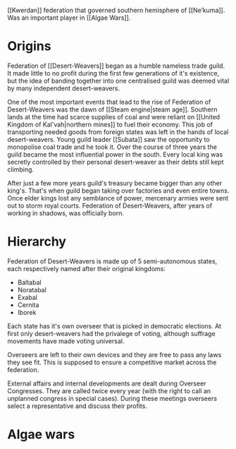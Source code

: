 [[Kwerdan]] federation that governed southern hemisphere of [[Ne’kuma]]. Was an important player in [[Algae Wars]].

# Origins
Federation of [[Desert-Weavers]] began as a humble nameless trade guild. It made little to no profit during the first few generations of it's existence, but the idea of banding together into one centralised guild was deemed vital by many independent desert-weavers.

One of the most important events that lead to the rise of Federation of Desert-Weavers was the dawn of [[Steam engine|steam age]]. Southern lands at the time had scarce supplies of coal and were reliant on [[United Kingdom of Kal'vah|northern mines]] to fuel their economy. This job of transporting needed goods from foreign states was left in the hands of local desert-weavers. Young guild leader [[Subata]] saw the opportunity to monopolise coal trade and he took it. Over the course of three years the guild became the most influential power in the south. Every local king was secretly controlled by their personal desert-weaver as their debts still kept climbing. 

After just a few more years guild's treasury became bigger than any other king's. That's when guild began taking over factories and even entire towns. Once elder kings lost any semblance of power, mercenary armies were sent out to storm royal courts. Federation of Desert-Weavers, after years of working in shadows, was officially born.

# Hierarchy
Federation of Desert-Weavers is made up of 5 semi-autonomous states, each respectively named after their original kingdoms:
- Baltabal
- Noratabal
- Exabal
- Cernita
- Iborek

Each state has it's own overseer that is picked in democratic elections. At first only desert-weavers had the privalege of voting, although suffrage movements have made voting universal.

Overseers are left to their own devices and they are free to pass any laws they see fit. This is supposed to ensure a competitive market across the federation.

External affairs and internal developments are dealt during Overseer Congresses. They are called twice every year (with the right to call an unplanned congress in special cases). During these meetings overseers select a representative and discuss their profits.

# Algae wars
